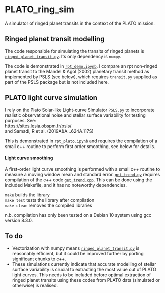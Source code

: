 # PLATO_ring_sim
A simulator of ringed planet transits in the context of the PLATO mission.

## Ringed planet transit modelling
The code responsible for simulating the transits of ringed planets is
[`ringed_planet_transit.py`](ringed_planet_transit.py). Its only dependency is
`numpy`.

The code is demonstrated in [`rpt_demo.ipynb`](rpt_demo.ipynb). I compare an rpt
non-ringed planet transit to the Mandel & Agol (2002) planetary transit method
as implemented by PSLS (see below), which requires `transit.py` supplied as part
of the PSLS package but is not included here.

## PLATO light curve simulation
I rely on the Plato Solar-like Light-curve Simulator `PSLS.py` to incorporate
realistic observational noise and stellar surface variability for testing
purposes. See:<br>
https://sites.lesia.obspm.fr/psls/<br>
and Samadi, R et al. (2019A&A...624A.117S)

This is demonstrated in [`rpt_plato.ipynb`](rpt_plato.ipynb) and requires the
compilation of a small c++ routine to perform first order smoothing, see below
for details.

#### Light curve smoothing
A first-order light curve smoothing is performed with a small c++ routine to
measure a moving window mean and standard error. [`get_trend.py`](get_trend.py)
requires compilation of the c++ code [`get_trend.cpp`](get_trend.cpp). This can
be done using the included Makefile, and it has no noteworthy dependencies.

`make` builds the library<br>
`make test` tests the library after compilation<br>
`make clean` removes the compiled libraries

n.b. compilation has only been tested on a Debian 10 system using gcc version
8.3.0.

## To do
* Vectorization with numpy means
[`ringed_planet_transit.py`](ringed_planet_transit.py) is reasonably efficient,
but it could be improved further by porting significant chunks to c++.
* These simulations currently indicate that accurate modelling of stellar
surface variability is crucial to extracting the most value out of PLATO light
curves. This needs to be included before optimal extraction of ringed planet
transits using these codes from PLATO data (simulated or otherwise) is realised.
